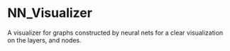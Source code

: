 # NN_Visualizer
A visualizer for graphs constructed by neural nets for a clear visualization on the layers, and nodes.
